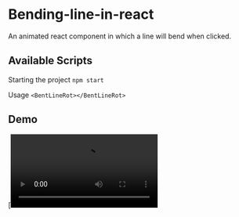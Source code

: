 # Bending-line-in-react

An animated react component in which a line will bend when clicked.



## Available Scripts

Starting the project 
```npm start``` 

Usage 
```<BentLineRot></BentLineRot>```

## Demo

<!-- <img src ="https://github.com/Anwesh43/bending-line-in-react/blob/master/bend-line-v2.gif" width = "300px" height = "300px"> -->

[![Watch the video](https://github.com/Anwesh43/bending-line-in-react/raw/master/bll.webm)